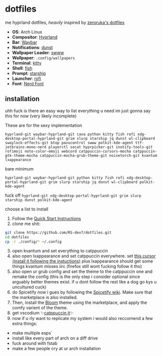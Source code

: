 # dotfiles
me hyprland dotfiles, *heavily* inspired by [zeroruka's dotfiles](https://github.com/zeroruka/dotfiles/tree/main)

- **OS**: Arch Linux
- **Compositor**: [Hyprland](https://github.com/hyprwm/Hyprland)
- **Bar**: [Waybar](https://github.com/Alexays/Waybar)
- **Notifications**: [dunst](https://github.com/dunst-project/dunst)
- **Wallpaper Loader**: [swww](https://github.com/Horus645/swww)
- **Wallpaper**: `.config/wallpapers`
- **Terminal**: [kitty](https://github.com/kovidgoyal/kitty)
- **Shell**: [fish](https://fishshell.com/)
- **Prompt**: [starship](https://starship.rs/)
- **Launcher**: [rofi](https://github.com/davatorium/rofi)
- **Font**: [Nerd Font](https://www.nerdfonts.com/)

## installation
uhh fuck is there an easy way to list everything u need
im just gonna say this for now (very likely incomplete)

These are for the sexy implementation
```
hyprland-git waybar-hyprland-git cava python kitty fish rofi xdg-desktop-portal-hyprland-git grim slurp starship jq dunst wl-clipboard swaylock-effects-git btop pavucontrol swww polkit-kde-agent ttf-jetbrains-mono-nerd playerctl socat hyprpicker-git inotify-tools-git rofimoji noto-color-emoji webcord catppuccin-cursors-mocha catppuccin-gtk-theme-mocha catppuccin-mocha-grub-theme-git noisetorch-git kvantum lxappearance
```
bare minimum
```
hyprland-git waybar-hyprland-git python kitty fish rofi xdg-desktop-portal-hyprland-git grim slurp starship jq dunst wl-clipboard polkit-kde-agent
```
fuck off
```hyprland-git xdg-desktop-portal-hyprland-git grim slurp starship dunst polkit-kde-agent```

 choose a list to install
1. Follow the [Quick Start Instructions](https://wiki.hyprland.org/)
2. clone me shit:
```bash
git clone https://github.com/RS-dev7/dotfiles.git
cd dotfiles
cp -r ./config/* ~/.config
```
3. open kvantum and set everything to catppuccin
4. also open lxappearance and set catppuccin everywhere. set [this cursor (install it following the instuctions)](https://github.com/catppuccin/cursors) plus lxappearance should get some things kvantum misses iirc (firefox still wont fucking follow it tho)
5. also open ur grub config and set the theme to the catppuccin one and remake the config (this is the only step i consider optional since arguably better themes exist. if u dont follow the rest like a dog go kys u uncultured cuck)
6. do Spicetify now i gues by following the [Spicetify wiki](https://spicetify.app/docs/getting-started/). Make sure that the marketplace is also installed.
7. Then, install the [Bloom](https://github.com/nimsandu/spicetify-bloom) theme using the marketplace, and apply the comfy varient of the theme.
9. get vscodium ✨[catppuccin it](https://github.com/catppuccin/vscode)✨
10. now if u rly want to replicate my system i would also reccomend a few extra things:
  -  make multiple esps`
  -  install like every part of arch on a diff drive
  -  fuck around with fstab
  -  make a few people cry at ur arch installation

